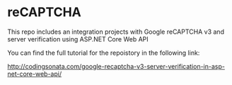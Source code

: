 # reCAPTCHA
This repo includes an integration projects with Google reCAPTCHA v3 and server verification using ASP.NET Core Web API

You can find the full tutorial for the repoistory in the following link:

http://codingsonata.com/google-recaptcha-v3-server-verification-in-asp-net-core-web-api/
